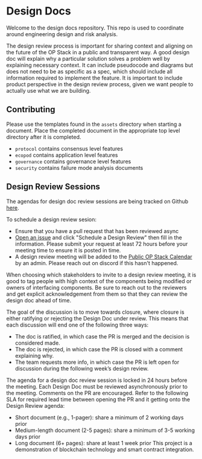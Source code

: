 # Design Docs

Welcome to the design docs repository. This repo is used to coordinate
around engineering design and risk analysis.

The design review process is important for sharing context and aligning
on the future of the OP Stack in a public and transparent way. A good design
doc will explain why a particular solution solves a problem well by explaining
necessary context. It can include pseudocode and diagrams but does not need
to be as specific as a spec, which should include all information required
to implement the feature. It is important to include product perspective
in the design review process, given we want people to actually use what we are building.

## Contributing

Please use the templates found in the `assets` directory when starting
a document. Place the completed document in the appropriate top level
directory after it is completed.

- `protocol` contains consensus level features
- `ecopod` contains application level features
- `governance` contains governance level features
- `security` contains failure mode analysis documents

## Design Review Sessions

The agendas for design doc review sessions are being tracked on 
Github [here](https://github.com/ethereum-optimism/design-docs/issues/15).

To schedule a design review sesion:
- Ensure that you have a pull request that has been reviewed async
- [Open an issue](https://github.com/ethereum-optimism/design-docs/issues/new/choose) and click "Schedule a Design Review" then fill in the information. Please submit your request at least 72 hours before your meeting time to ensure it is posted in time.
- A design review meeting will be added to the [Public OP Stack Calendar](https://calendar.google.com/calendar/embed?src=c_e7b35eadabec39777b28192d371c45b6ef4177e01740517a234e7c768881fbfe%40group.calendar.google.com&ctz=America%2FLos_Angeles) by an admin. Please reach out on discord if this hasn't happened. 

When choosing which stakeholders to invite to a design review meeting,
it is good to tag people with high context of the components
being modified or owners of interfacing components. Be sure to reach out to
the reviewers and get explicit acknowledgement from them so that they can
review the design doc ahead of time.

The goal of the discussion is to move towards closure, where closure is either
ratifying or rejecting the Design Doc under review. This means that each discussion
will end one of the following three ways:

- The doc is ratified, in which case the PR is merged and the decision is considered made.
- The doc is rejected, in which case the PR is closed with a comment explaining why.
- The team requests more info, in which case the PR is left open for discussion during the following week’s design review.

The agenda for a design doc review session is locked in 24 hours before the
meeting. Each Design Doc must be reviewed asynchronously prior to the meeting.
Comments on the PR are encouraged. Refer to the following SLA for required lead
time between opening the PR and it getting onto the Design Review agenda:

- Short document (e.g., 1-pager): share a minimum of 2 working days prior
- Medium-length document (2-5 pages): share a minimum of 3-5 working days prior
- Long document (6+ pages): share at least 1 week prior
This project is a demonstration of blockchain technology and smart contract integration.